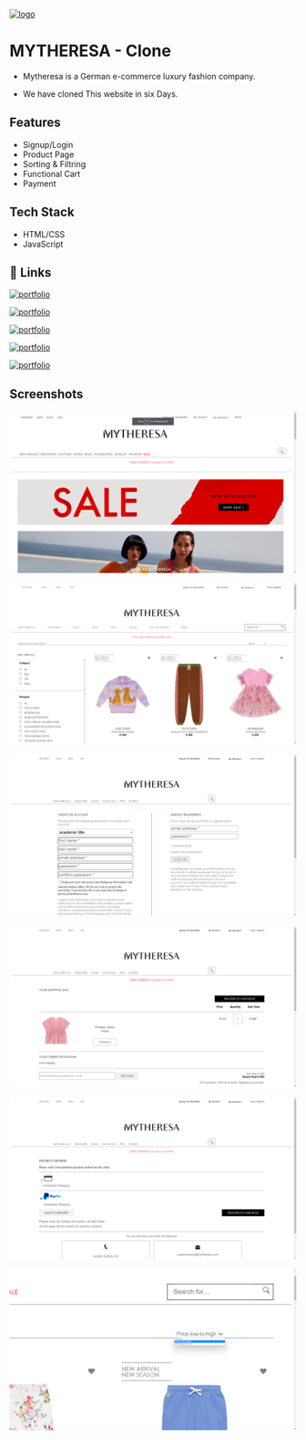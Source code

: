 [![logo](https://www.mytheresa.com/skin/frontend/mytheresa/default/images/logo.png?v=20220614T092128)](https://resplendent-elf-e32d23.netlify.app/)


# MYTHERESA - Clone

* Mytheresa is a German e-commerce luxury fashion company.

* We have cloned This website in six Days.



## Features

- Signup/Login
- Product Page
- Sorting & Filtring
- Functional Cart
- Payment




## Tech Stack

* HTML/CSS 
* JavaScript
## 🔗 Links

[![portfolio](https://img.shields.io/badge/Js_Sanjay-000?style=for-the-badge&logo=ko-fi&logoColor=skyblue)](https://sanj1997.github.io/)

[![portfolio](https://img.shields.io/badge/Deepak_Sharma-000?style=for-the-badge&logo=ko-fi&logoColor=gold)](https://deepaksharma-39.github.io/)

[![portfolio](https://img.shields.io/badge/Krishna_Keshav-000?style=for-the-badge&logo=ko-fi&logoColor=pink)](https://KeshavCh0udhary.github.io/)

[![portfolio](https://img.shields.io/badge/Atif_Naquee-000?style=for-the-badge&logo=ko-fi&logoColor=blue)](https://github.com/Atifnaquee)

[![portfolio](https://img.shields.io/badge/MIJANUR_RAHAMAN-000?style=for-the-badge&logo=ko-fi&logoColor=red)](https://github.com/mijancom)



## Screenshots

![App Screenshot](/images/img1%20(2).png)

![App Screenshot](/images/img1%20(3).png)

![App Screenshot](/images/img1%20(4).png)

![App Screenshot](/images/img1%20(5).png)

![App Screenshot](/images/img1%20(7).png)

![App Screenshot](/images/img1%20(8).png)

